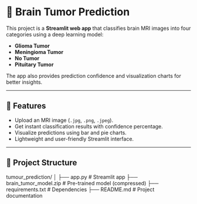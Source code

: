 # 🧠 Brain Tumor Prediction

This project is a **Streamlit web app** that classifies brain MRI images into four categories using a deep learning model:

- **Glioma Tumor**
- **Meningioma Tumor**
- **No Tumor**
- **Pituitary Tumor**

The app also provides prediction confidence and visualization charts for better insights.

---

## 🚀 Features
- Upload an MRI image (`.jpg`, `.png`, `.jpeg`).
- Get instant classification results with confidence percentage.
- Visualize predictions using bar and pie charts.
- Lightweight and user-friendly Streamlit interface.

---

## 📂 Project Structure

tumour_prediction/
│
├── app.py # Streamlit app
├── brain_tumor_model.zip # Pre-trained model (compressed)
├── requirements.txt # Dependencies
├── README.md # Project documentation
